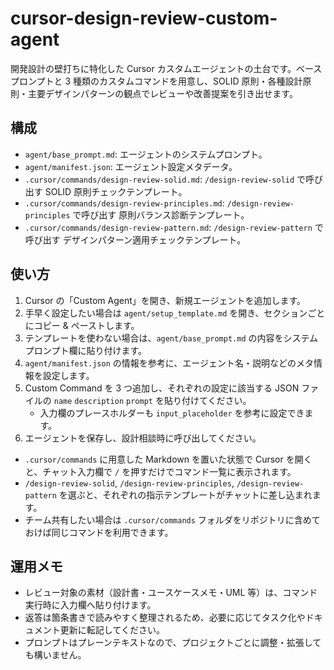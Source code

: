 # cursor-design-review-custom-agent

開発設計の壁打ちに特化した Cursor カスタムエージェントの土台です。ベースプロンプトと 3 種類のカスタムコマンドを用意し、SOLID 原則・各種設計原則・主要デザインパターンの観点でレビューや改善提案を引き出せます。

## 構成
- `agent/base_prompt.md`: エージェントのシステムプロンプト。
- `agent/manifest.json`: エージェント設定メタデータ。
- `.cursor/commands/design-review-solid.md`: `/design-review-solid` で呼び出す SOLID 原則チェックテンプレート。
- `.cursor/commands/design-review-principles.md`: `/design-review-principles` で呼び出す 原則バランス診断テンプレート。
- `.cursor/commands/design-review-pattern.md`: `/design-review-pattern` で呼び出す デザインパターン適用チェックテンプレート。

## 使い方
1. Cursor の「Custom Agent」を開き、新規エージェントを追加します。
2. 手早く設定したい場合は `agent/setup_template.md` を開き、セクションごとにコピー & ペーストします。
3. テンプレートを使わない場合は、`agent/base_prompt.md` の内容をシステムプロンプト欄に貼り付けます。
4. `agent/manifest.json` の情報を参考に、エージェント名・説明などのメタ情報を設定します。
5. Custom Command を 3 つ追加し、それぞれの設定に該当する JSON ファイルの `name` `description` `prompt` を貼り付けてください。
   - 入力欄のプレースホルダーも `input_placeholder` を参考に設定できます。
6. エージェントを保存し、設計相談時に呼び出してください。

- `.cursor/commands` に用意した Markdown を置いた状態で Cursor を開くと、チャット入力欄で `/` を押すだけでコマンド一覧に表示されます。
- `/design-review-solid`, `/design-review-principles`, `/design-review-pattern` を選ぶと、それぞれの指示テンプレートがチャットに差し込まれます。
- チーム共有したい場合は `.cursor/commands` フォルダをリポジトリに含めておけば同じコマンドを利用できます。

## 運用メモ
- レビュー対象の素材（設計書・ユースケースメモ・UML 等）は、コマンド実行時に入力欄へ貼り付けます。
- 返答は箇条書きで読みやすく整理されるため、必要に応じてタスク化やドキュメント更新に転記してください。
- プロンプトはプレーンテキストなので、プロジェクトごとに調整・拡張しても構いません。

